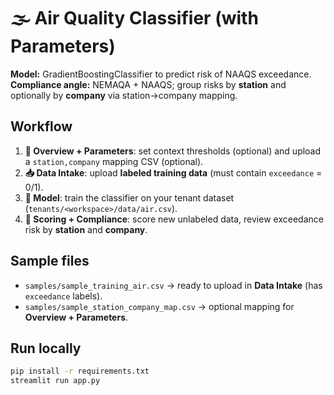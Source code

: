 # 🌫️ Air Quality Classifier (with Parameters)
**Model:** GradientBoostingClassifier to predict risk of NAAQS exceedance.  
**Compliance angle:** NEMAQA + NAAQS; group risks by **station** and optionally by **company** via station→company mapping.

## Workflow
1. **🏁 Overview + Parameters**: set context thresholds (optional) and upload a `station,company` mapping CSV (optional).  
2. **📥 Data Intake**: upload **labeled training data** (must contain `exceedance` = 0/1).  
3. **🤖 Model**: train the classifier on your tenant dataset (`tenants/<workspace>/data/air.csv`).  
4. **🧪 Scoring + Compliance**: score new unlabeled data, review exceedance risk by **station** and **company**.

## Sample files
- `samples/sample_training_air.csv` → ready to upload in **Data Intake** (has `exceedance` labels).  
- `samples/sample_station_company_map.csv` → optional mapping for **Overview + Parameters**.

## Run locally
```bash
pip install -r requirements.txt
streamlit run app.py
```
